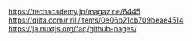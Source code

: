 https://techacademy.jp/magazine/6445
https://qiita.com/ririli/items/0e06b21cb709beae4514
https://ja.nuxtjs.org/faq/github-pages/
